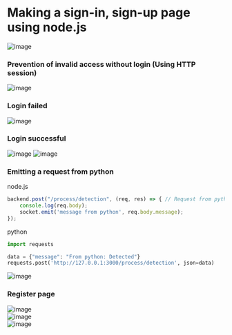 # Making a sign-in, sign-up page using node.js
![image](https://user-images.githubusercontent.com/67142421/162634838-bb3d818c-31e9-4217-a003-c29cd38b5165.png)

### Prevention of invalid access without login (Using HTTP session)
![image](https://user-images.githubusercontent.com/67142421/162635003-6d9956c3-8694-4dd4-b9d1-0ae062a4be75.png)

### Login failed
![image](https://user-images.githubusercontent.com/67142421/162635397-484b62c6-194f-4bf1-9099-5971ec812aa9.png)

### Login successful
![image](https://user-images.githubusercontent.com/67142421/162635411-bb41b52f-ee48-4f9d-9967-6aea64851aa6.png)
![image](https://user-images.githubusercontent.com/67142421/162635425-82307748-aac9-4af4-9f40-829d9205f78e.png)

### Emitting a request from python
node.js
~~~javascript
backend.post("/process/detection", (req, res) => { // Request from python
    console.log(req.body);
    socket.emit('message from python', req.body.message);
});
~~~
python
~~~Python
import requests

data = {"message": "From python: Detected"}
requests.post('http://127.0.0.1:3000/process/detection', json=data)
~~~
![image](https://user-images.githubusercontent.com/67142421/162635472-34aeb9cb-8a5f-4864-832c-1e30e544b33a.png)

### Register page
![image](https://user-images.githubusercontent.com/67142421/162635570-8d604cf5-dc28-41ec-b736-bb2d5e361080.png)<br>
![image](https://user-images.githubusercontent.com/67142421/162635619-843bf79b-ad3a-4b1b-9dac-5c148cb6d58b.png)<br>
![image](https://user-images.githubusercontent.com/67142421/162635605-c584204c-88dd-41be-a7be-16a5093d581a.png)

